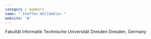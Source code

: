 ```yaml
---
category : members
name: " Steffen Hölldobler " 
website: '#'
---
```

Fakultät Informatik
Technische Universität Dresden
Dresden, Germany

